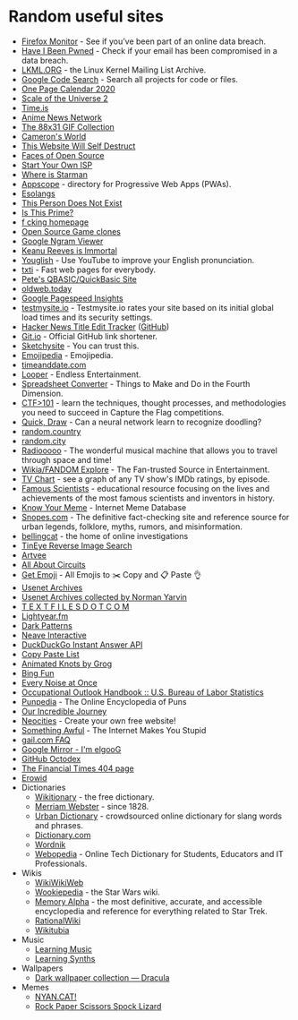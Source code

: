 # Random useful sites

- [Firefox Monitor](https://monitor.firefox.com/) - See if you’ve been part of an online data breach.
- [Have I Been Pwned](https://haveibeenpwned.com/) - Check if your email has been compromised in a data breach.
- [LKML.ORG](https://lkml.org/) - the Linux Kernel Mailing List Archive.
- [Google Code Search](https://cs.opensource.google/) - Search all projects for code or files.
- [One Page Calendar 2020](https://davebakker.io/onepagecalendar/)
- [Scale of the Universe 2](https://htwins.net/scale2/)
- [Time.is](https://time.is/)
- [Anime News Network](https://www.animenewsnetwork.com/)
- [The 88x31 GIF Collection](http://cyber.dabamos.de/88x31/)
- [Cameron's World](https://www.cameronsworld.net/)
- [This Website Will Self Destruct](https://www.thiswebsitewillselfdestruct.com/)
- [Faces of Open Source](http://www.facesofopensource.com/)
- [Start Your Own ISP](https://startyourownisp.com/)
- [Where is Starman](https://www.whereisroadster.com/)
- [Appscope](https://appsco.pe/) - directory for Progressive Web Apps (PWAs).
- [Esolangs](https://esolangs.org/wiki/Main_Page)
- [This Person Does Not Exist](https://www.thispersondoesnotexist.com/)
- [Is This Prime?](http://isthisprime.com/game/)
- [f cking homepage](https://fuckinghomepage.com/)
- [Open Source Game clones](https://osgameclones.com/)
- [Google Ngram Viewer](https://books.google.com/ngrams)
- [Keanu Reeves is Immortal](https://www.keanuisimmortal.com/)
- [Youglish](https://youglish.com/) - Use YouTube to improve your English pronunciation.
- [txti](http://txti.es/) - Fast web pages for everybody.
- [Pete's QBASIC/QuickBasic Site](http://www.petesqbsite.com/index.php)
- [oldweb.today](http://oldweb.today/)
- [Google Pagespeed Insights](https://developers.google.com/speed/pagespeed/insights/)
- [testmysite.io](https://testmysite.io/) - Testmysite.io rates your site based on its initial global load times and its security settings.
- [Hacker News Title Edit Tracker](https://hackernewstitles.netlify.com/) ([GitHub](https://github.com/peterc/hntitles))
- [Git.io](https://git.io/) - Official GitHub link shortener.
- [Sketchysite](https://www.sketchywebsite.net/) - You can trust this.
- [Emojipedia](https://emojipedia.org/) - Emojipedia.
- [timeanddate.com](https://www.timeanddate.com/)
- [Looper](https://www.looper.com/) - Endless Entertainment.
- [Spreadsheet Converter](http://makeanddo4d.com/spreadsheet/) - Things to Make and Do in the Fourth Dimension.
- [CTF>101](https://ctf101.org/) - learn the techniques, thought processes, and methodologies you need to succeed in Capture the Flag competitions.
- [Quick, Draw](https://quickdraw.withgoogle.com/) - Can a neural network learn to recognize doodling?
- [random.country](https://random.country/)
- [random.city](https://randomcity.net/)
- [Radiooooo](http://radiooooo.com/) - The wonderful musical machine that allows you to travel through space and time!
- [Wikia/FANDOM Explore](https://www.fandom.com/explore) - The Fan-trusted Source in Entertainment.
- [TV Chart](https://tvchart.benmiz.com/) - see a graph of any TV show's IMDb ratings, by episode.
- [Famous Scientists](https://www.famousscientists.org/) - educational resource focusing on the lives and achievements of the most famous scientists and inventors in history.
- [Know Your Meme](https://knowyourmeme.com/) - Internet Meme Database
- [Snopes.com](https://www.snopes.com/) - The definitive fact-checking site and reference source for urban legends, folklore, myths, rumors, and misinformation.
- [bellingcat](https://www.bellingcat.com/) - the home of online investigations
- [TinEye Reverse Image Search](https://tineye.com/)
- [Artvee](https://artvee.com/)
- [All About Circuits](https://www.allaboutcircuits.com/)
- [Get Emoji](https://getemoji.com/) - All Emojis to ✂️ Copy and 📋 Paste 👌
- [Usenet Archives](https://www.usenetarchives.com/)
- [Usenet Archives collected by Norman Yarvin](https://yarchive.net/)
- [T E X T F I L E S D O T C O M](http://textfiles.com/)
- [Lightyear.fm](http://www.lightyear.fm/)
- [Dark Patterns](https://darkpatterns.org/)
- [Neave Interactive](https://neave.com/)
- [DuckDuckGo Instant Answer API](https://api.duckduckgo.com/api)
- [Copy Paste List](https://copypastelist.com/)
- [Animated Knots by Grog](https://www.animatedknots.com/)
- [Bing Fun](https://www.bing.com/fun)
- [Every Noise at Once](https://everynoise.com/)
- [Occupational Outlook Handbook :: U.S. Bureau of Labor Statistics](https://www.bls.gov/ooh/home.htm)
- [Punpedia](https://punpedia.org/) - The Online Encyclopedia of Puns
- [Our Incredible Journey](https://ourincrediblejourney.tumblr.com/)
- [Neocities](https://neocities.org/) - Create your own free website!
- [Something Awful](https://www.somethingawful.com/) - The Internet Makes You Stupid
- [gail.com FAQ](https://gail.com/)
- [Google Mirror - I'm elgooG](https://elgoog.im/)
- [GitHub Octodex](https://octodex.github.com/)
- [The Financial Times 404 page](https://www.ft.com/3lJQa6w)
- [Erowid](https://www.erowid.org/)
- Dictionaries
  - [Wikitionary](https://en.wiktionary.org/) - the free dictionary.
  - [Merriam Webster](https://www.merriam-webster.com/) - since 1828.
  - [Urban Dictionary](https://www.urbandictionary.com/) - crowdsourced online dictionary for slang words and phrases.
  - [Dictionary.com](https://www.dictionary.com/)
  - [Wordnik](https://www.wordnik.com/)
  - [Webopedia](https://www.webopedia.com/) - Online Tech Dictionary for Students, Educators and IT Professionals.
- Wikis
  - [WikiWikiWeb](https://wiki.c2.com/)
  - [Wookiepedia](https://starwars.fandom.com/wiki/Main_Page) - the Star Wars wiki.
  - [Memory Alpha](https://memory-alpha.fandom.com/) - the most definitive, accurate, and accessible encyclopedia and reference for everything related to Star Trek.
  - [RationalWiki](https://rationalwiki.org/wiki/Main_Page)
  - [Wikitubia](https://youtube.fandom.com/)
- Music
  - [Learning Music](https://learningmusic.ableton.com/)
  - [Learning Synths](https://learningsynths.ableton.com/)
- Wallpapers
  - [Dark wallpaper collection — Dracula](https://draculatheme.com/wallpaper)
- Memes
  - [NYAN.CAT!](http://www.nyan.cat/)
  - [Rock Paper Scissors Spock Lizard](http://www.samkass.com/theories/RPSSL.html)
